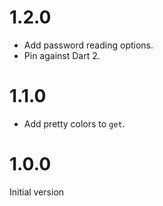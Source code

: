 # 1.2.0
* Add password reading options.
* Pin against Dart 2.

# 1.1.0
* Add pretty colors to `get`.

# 1.0.0
Initial version